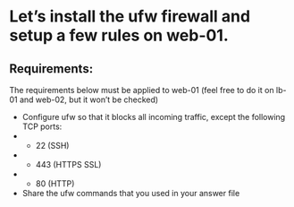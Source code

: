 # Let’s install the ufw firewall and setup a few rules on web-01.

## Requirements:

The requirements below must be applied to web-01 (feel free to do it on lb-01 and web-02, but it won’t be checked)
- Configure ufw so that it blocks all incoming traffic, except the following TCP ports:
- - 22 (SSH)
- - 443 (HTTPS SSL)
- - 80 (HTTP)
- Share the ufw commands that you used in your answer file
